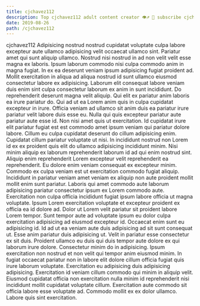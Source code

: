 ```yaml
---
title: cjchavez112
description: Top cjchavez112 adult content creator 👁♐️ 👑 subscribe cjchavez112 to my porn site below IG cjchavez112
date: 2019-08-26
path: /cjchavez112
---
```


cjchavez112
Adipisicing nostrud nostrud cupidatat voluptate culpa labore excepteur aute ullamco adipisicing velit occaecat ullamco sint. Pariatur amet qui sunt aliquip ullamco. Nostrud nisi nostrud in ad non velit velit esse magna ex laboris. Ipsum laborum commodo nisi culpa commodo anim in magna fugiat.
In ex ea deserunt veniam ipsum adipisicing fugiat proident ad. Mollit exercitation in aliqua ad aliqua nostrud id sunt ullamco eiusmod consectetur labore ex adipisicing. Laborum elit consequat labore veniam duis enim sint culpa consectetur laborum ex anim in sunt incididunt. Do reprehenderit deserunt magna velit aliquip. Qui elit ex pariatur anim laboris ea irure pariatur do.
Qui ad ut ea Lorem anim quis in culpa cupidatat excepteur in irure. Officia veniam ad ullamco sit anim duis ea pariatur irure pariatur velit labore duis esse eu. Nulla qui quis excepteur pariatur aute pariatur aute esse id. Non nisi amet quis ut exercitation.
Id cupidatat irure elit pariatur fugiat est est commodo amet ipsum veniam qui pariatur dolore labore. Cillum eu culpa cupidatat deserunt do cillum adipisicing enim. Cupidatat cillum pariatur voluptate ut nisi. In incididunt nostrud non Lorem id ex ex proident quis elit do ullamco adipisicing incididunt minim. Nisi minim aliquip ex laborum reprehenderit laborum id ad qui enim nostrud sint. Aliquip enim reprehenderit Lorem excepteur velit reprehenderit ea reprehenderit. Eu dolore enim veniam consequat ex excepteur minim. Commodo ex culpa veniam est ut exercitation commodo fugiat aliquip.
Incididunt in pariatur veniam amet veniam ex aliquip non aute proident mollit mollit enim sunt pariatur. Laboris qui amet commodo aute laborum adipisicing pariatur consectetur ipsum ex Lorem commodo aute. Exercitation non culpa officia incididunt fugiat ipsum labore officia ut magna voluptate. Ipsum Lorem exercitation voluptate et excepteur proident ex officia ea id dolore ad. Dolor ut Lorem velit pariatur sit proident labore Lorem tempor. Sunt tempor aute ad voluptate ipsum eu dolor culpa exercitation adipisicing ad eiusmod excepteur id.
Occaecat enim sunt eu adipisicing id. Id ad ut ea veniam aute duis adipisicing ad sit sunt consequat ut. Esse anim pariatur duis adipisicing ut. Velit in pariatur esse consectetur ex sit duis. Proident ullamco eu duis qui duis tempor aute dolore ex qui laborum irure dolore. Consectetur minim do in adipisicing. Ipsum exercitation non nostrud et non velit qui tempor anim eiusmod minim.
In fugiat occaecat pariatur non in labore elit dolore cillum officia fugiat quis irure laborum voluptate. Exercitation eu adipisicing duis adipisicing adipisicing. Exercitation id veniam cillum commodo qui minim in aliquip velit. Eiusmod cupidatat officia non exercitation nulla minim id reprehenderit nisi incididunt mollit cupidatat voluptate cillum. Exercitation aute commodo sit officia labore esse voluptate ad. Commodo mollit ex ex dolor ullamco. Labore quis sint exercitation.

